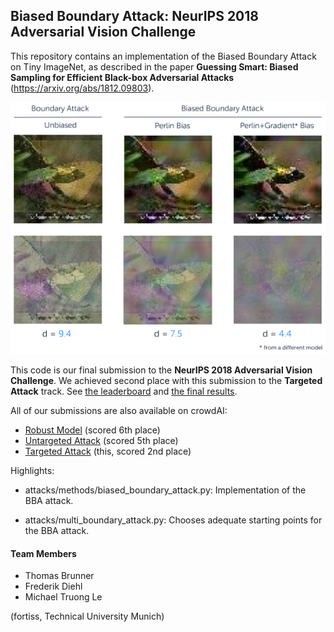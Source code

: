 ## Biased Boundary Attack: NeurIPS 2018 Adversarial Vision Challenge

This repository contains an implementation of the Biased Boundary Attack on Tiny ImageNet, as described in the paper **Guessing Smart: Biased Sampling for Efficient Black-box Adversarial Attacks** (https://arxiv.org/abs/1812.09803).
 
![alt text](readme-img.png "The Biased Boundary Attack")

This code is our final submission to the **NeurIPS 2018 Adversarial Vision Challenge**. 
We achieved second place with this submission to the **Targeted Attack** track. See [the leaderboard](https://www.crowdai.org/challenges/nips-2018-adversarial-vision-challenge-targeted-attack-track/leaderboards) and [the final results](https://medium.com/bethgelab/results-of-the-nips-adversarial-vision-challenge-2018-e1e21b690149).


All of our submissions are also available on crowdAI:
- [Robust Model](https://gitlab.crowdai.org/ttbrunner/nips18-model/) (scored 6th place)
- [Untargeted Attack](https://gitlab.crowdai.org/ttbrunner/nips18-untargeted-attack/) (scored 5th place)
- [Targeted Attack](https://gitlab.crowdai.org/ttbrunner/nips18-targetted-attack/) (this, scored 2nd place)



Highlights:
- attacks/methods/biased_boundary_attack.py: Implementation of the BBA attack.

- attacks/multi_boundary_attack.py: Chooses adequate starting points for the BBA attack. 

#### Team Members

- Thomas Brunner
- Frederik Diehl
- Michael Truong Le

(fortiss, Technical University Munich)
